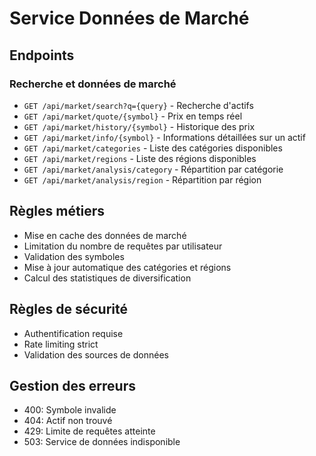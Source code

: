 # Service Données de Marché

## Endpoints

### Recherche et données de marché
- `GET /api/market/search?q={query}` - Recherche d'actifs
- `GET /api/market/quote/{symbol}` - Prix en temps réel
- `GET /api/market/history/{symbol}` - Historique des prix
- `GET /api/market/info/{symbol}` - Informations détaillées sur un actif
- `GET /api/market/categories` - Liste des catégories disponibles
- `GET /api/market/regions` - Liste des régions disponibles
- `GET /api/market/analysis/category` - Répartition par catégorie
- `GET /api/market/analysis/region` - Répartition par région

## Règles métiers
- Mise en cache des données de marché
- Limitation du nombre de requêtes par utilisateur
- Validation des symboles
- Mise à jour automatique des catégories et régions
- Calcul des statistiques de diversification

## Règles de sécurité
- Authentification requise
- Rate limiting strict
- Validation des sources de données

## Gestion des erreurs
- 400: Symbole invalide
- 404: Actif non trouvé
- 429: Limite de requêtes atteinte
- 503: Service de données indisponible 